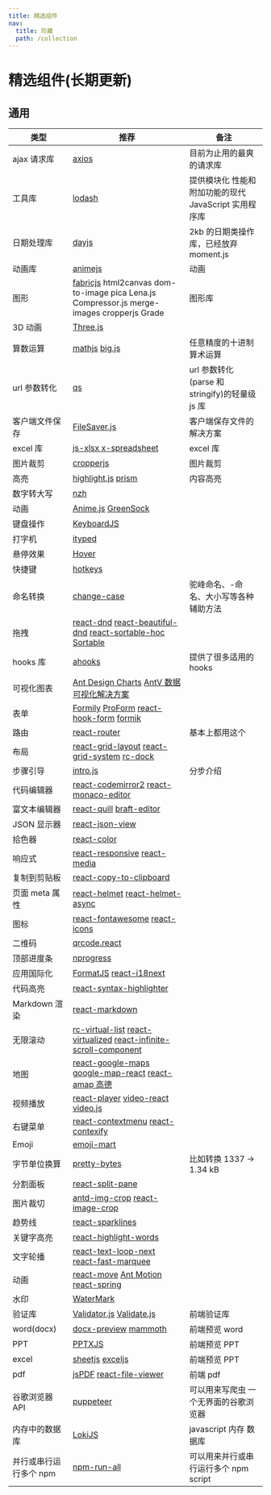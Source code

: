 ```yaml
---
title: 精选组件
nav:
  title: 珍藏
  path: /collection
---
```


# 精选组件(长期更新)

## 通用

| 类型                   | 推荐                                                                                                                                                                                                                                                 | 备注                                                  |
| ---------------------- | ---------------------------------------------------------------------------------------------------------------------------------------------------------------------------------------------------------------------------------------------------- | ----------------------------------------------------- |
| ajax 请求库            | [axios](https://github.com/axios/axios)                                                                                                                                                                                                              | 目前为止用的最爽的请求库                              |
| 工具库                 | [lodash](https://github.com/lodash/lodash)                                                                                                                                                                                                           | 提供模块化 性能和附加功能的现代 JavaScript 实用程序库 |
| 日期处理库             | [dayjs](https://github.com/iamkun/dayjs)                                                                                                                                                                                                             | 2kb 的日期类操作库，已经放弃 moment.js                |
| 动画库                 | [animejs](https://github.com/juliangarnier/anime/)                                                                                                                                                                                                   | 动画                                                  |
| 图形                   | [fabricjs](https://github.com/fabricjs/fabric.js) html2canvas dom-to-image pica Lena.js Compressor.js merge-images cropperjs Grade                                                                                                                   | 图形库                                                |
| 3D 动画                | [Three.js](https://github.com/mrdoob/three.js)                                                                                                                                                                                                       |                                                       |
| 算数运算               | [mathjs](https://github.com/josdejong/mathjs) [big.js ](https://github.com/MikeMcl/big.js/)                                                                                                                                                          | 任意精度的十进制算术运算                              |
| url 参数转化           | [qs ](https://github.com/ljharb/qs)                                                                                                                                                                                                                  | url 参数转化 (parse 和 stringify)的轻量级 js 库       |
| 客户端文件保存         | [FileSaver.js ](https://github.com/eligrey/FileSaver.js)                                                                                                                                                                                             | 客户端保存文件的解决方案                              |
| excel 库               | [js-xlsx ](https://github.com/SheetJS/sheetjs) [x-spreadsheet ](https://github.com/myliang/x-spreadsheet)                                                                                                                                            | excel 库                                              |
| 图片裁剪               | [cropperjs](https://github.com/fengyuanchen/cropperjs)                                                                                                                                                                                               | 图片裁剪                                              |
| 高亮                   | [highlight.js](https://github.com/highlightjs/highlight.js) [prism](https://github.com/PrismJS/prism)                                                                                                                                                | 内容高亮                                              |
| 数字转大写             | [nzh](https://github.com/cnwhy/nzh)                                                                                                                                                                                                                  |                                                       |
| 动画                   | [Anime.js](https://github.com/juliangarnier/anime) [GreenSock](https://github.com/greensock/GreenSock-JS)                                                                                                                                            |                                                       |
| 键盘操作               | [KeyboardJS](https://github.com/RobertWHurst/KeyboardJS)                                                                                                                                                                                             |                                                       |
| 打字机                 | [ityped](https://github.com/luisvinicius167/ityped)                                                                                                                                                                                                  |                                                       |
| 悬停效果               | [Hover](https://github.com/IanLunn/Hover)                                                                                                                                                                                                            |                                                       |
| 快捷键                 | [hotkeys](https://github.com/jaywcjlove/hotkeys)                                                                                                                                                                                                     |                                                       |
| 命名转换               | [change-case](https://github.com/blakeembrey/change-case)                                                                                                                                                                                            | 驼峰命名、-命名、大小写等各种辅助方法                 |
| 拖拽                   | [react-dnd](https://github.com/react-dnd/react-dnd) [react-beautiful-dnd](https://github.com/atlassian/react-beautiful-dnd) [react-sortable-hoc](https://github.com/clauderic/react-sortable-hoc) [Sortable](https://github.com/SortableJS/Sortable) |                                                       |
| hooks 库               | [ahooks](https://github.com/alibaba/hooks)                                                                                                                                                                                                           | 提供了很多适用的 hooks                                |
| 可视化图表             | [Ant Design Charts](https://charts.ant.design/zh-CN/) [AntV 数据可视化解决方案](https://antv.vision/zh)                                                                                                                                              |                                                       |
| 表单                   | [Formily](https://github.com/alibaba/formily) [ProForm](https://procomponents.ant.design/components/form) [react-hook-form](https://github.com/react-hook-form/react-hook-form) [formik](https://github.com/formium/formik)                          |                                                       |
| 路由                   | [react-router](https://github.com/ReactTraining/react-router)                                                                                                                                                                                        | 基本上都用这个                                        |
| 布局                   | [react-grid-layout](https://github.com/react-grid-layout/react-grid-layout) [react-grid-system](https://github.com/sealninja/react-grid-system) [rc-dock](https://github.com/ticlo/rc-dock)                                                          |                                                       |
| 步骤引导               | [intro.js](https://github.com/usablica/intro.js)                                                                                                                                                                                                     | 分步介绍                                              |
| 代码编辑器             | [react-codemirror2](https://github.com/scniro/react-codemirror2) [react-monaco-editor](https://github.com/superRaytin/react-monaco-editor)                                                                                                           |                                                       |
| 富文本编辑器           | [react-quill](https://github.com/zenoamaro/react-quill) [braft-editor](https://github.com/margox/braft-editor)                                                                                                                                       |                                                       |
| JSON 显示器            | [react-json-view](https://github.com/mac-s-g/react-json-view)                                                                                                                                                                                        |                                                       |
| 拾色器                 | [react-color](http://casesandberg.github.io/react-color/)                                                                                                                                                                                            |                                                       |
| 响应式                 | [react-responsive](https://github.com/contra/react-responsive) [react-media](https://github.com/ReactTraining/react-media)                                                                                                                           |                                                       |
| 复制到剪贴板           | [react-copy-to-clipboard](https://github.com/nkbt/react-copy-to-clipboard)                                                                                                                                                                           |                                                       |
| 页面 meta 属性         | [react-helmet](https://github.com/nfl/react-helmet) [react-helmet-async](https://github.com/staylor/react-helmet-async)                                                                                                                              |                                                       |
| 图标                   | [react-fontawesome](https://github.com/FortAwesome/react-fontawesome) [react-icons](https://github.com/gorangajic/react-icons)                                                                                                                       |                                                       |
| 二维码                 | [qrcode.react](https://github.com/zpao/qrcode.react)                                                                                                                                                                                                 |                                                       |
| 顶部进度条             | [nprogress](https://github.com/rstacruz/nprogress)                                                                                                                                                                                                   |                                                       |
| 应用国际化             | [FormatJS](https://github.com/formatjs/formatjs) [react-i18next](https://react.i18next.com)                                                                                                                                                          |                                                       |
| 代码高亮               | [react-syntax-highlighter](https://github.com/conorhastings/react-syntax-highlighter)                                                                                                                                                                |                                                       |
| Markdown 渲染          | [react-markdown](https://remarkjs.github.io/react-markdown/)                                                                                                                                                                                         |                                                       |
| 无限滚动               | [rc-virtual-list](https://github.com/react-component/virtual-list/) [react-virtualized](https://github.com/bvaughn/react-virtualized) [react-infinite-scroll-component](https://github.com/ankeetmaini/react-infinite-scroll-component)              |                                                       |
| 地图                   | [react-google-maps](https://github.com/tomchentw/react-google-maps) [google-map-react](https://github.com/istarkov/google-map-react) [react-amap 高德](https://github.com/ElemeFE/react-amap)                                                        |                                                       |
| 视频播放               | [react-player](https://github.com/CookPete/react-player) [video-react](https://github.com/video-react/video-react) [video.js](http://docs.videojs.com/tutorial-react.html)                                                                           |                                                       |
| 右键菜单               | [react-contextmenu](https://github.com/vkbansal/react-contextmenu/) [react-contexify](https://github.com/fkhadra/react-contexify)                                                                                                                    |                                                       |
| Emoji                  | [emoji-mart](https://github.com/missive/emoji-mart)                                                                                                                                                                                                  |                                                       |
| 字节单位换算           | [pretty-bytes](https://github.com/sindresorhus/pretty-bytes)                                                                                                                                                                                         | 比如转换 1337 → 1.34 kB                               |
| 分割面板               | [react-split-pane](https://github.com/tomkp/react-split-pane)                                                                                                                                                                                        |                                                       |
| 图片裁切               | [antd-img-crop](https://github.com/nanxiaobei/antd-img-crop) [react-image-crop](https://github.com/DominicTobias/react-image-crop)                                                                                                                   |                                                       |
| 趋势线                 | [react-sparklines](https://github.com/borisyankov/react-sparklines)                                                                                                                                                                                  |                                                       |
| 关键字高亮             | [react-highlight-words](https://github.com/bvaughn/react-highlight-words)                                                                                                                                                                            |                                                       |
| 文字轮播               | [react-text-loop-next](https://github.com/samarmohan/react-text-loop-next) [react-fast-marquee](https://github.com/justin-chu/react-fast-marquee)                                                                                                    |                                                       |
| 动画                   | [react-move](https://github.com/react-tools/react-move) [Ant Motion](https://motion.ant.design/components/tween-one) [react-spring](https://www.react-spring.io)                                                                                     |                                                       |
| 水印                   | [WaterMark](https://procomponents.ant.design/components/water-mark)                                                                                                                                                                                  |                                                       |
| 验证库                 | [Validator.js](https://github.com/validatorjs/validator.js) [Validate.js](https://github.com/ansman/validate.js)                                                                                                                                     | 前端验证库                                            |
| word(docx)             | [docx-preview](https://github.com/zVolodymyr/docxjs) [mammoth](https://github.com/mwilliamson/mammoth.js/)                                                                                                                                           | 前端预览 word                                         |
| PPT                    | [PPTXJS](https://github.com/meshesha/PPTXjs)                                                                                                                                                                                                         | 前端预览 PPT                                          |
| excel                  | [sheetjs](https://github.com/SheetJS/sheetjs) [exceljs](https://github.com/exceljs/exceljs)                                                                                                                                                          | 前端预览 PPT                                          |
| pdf                    | [jsPDF](https://github.com/MrRio/jsPD) [react-file-viewer](https://github.com/plangrid/react-file-viewer)                                                                                                                                            | 前端 pdf                                              |
| 谷歌浏览器 API         | [puppeteer](https://github.com/GoogleChrome/puppeteer)                                                                                                                                                                                               | 可以用来写爬虫 一个无界面的谷歌浏览器                 |
| 内存中的数据库         | [LokiJS](https://github.com/techfort/LokiJS)                                                                                                                                                                                                         | javascript 内存 数据库                                |
| 并行或串行运行多个 npm | [npm-run-all](https://github.com/mysticatea/npm-run-all)                                                                                                                                                                                             | 可以用来并行或串行运行多个 npm script                 |
